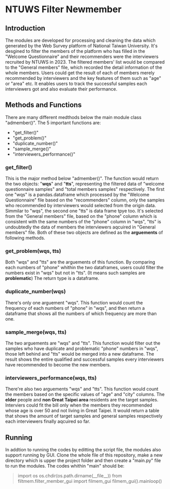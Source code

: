# NTUWS Filter Newmember
## Introduction
The modules are developed for processing and cleaning the data which generated by the Web Survey platform of National Taiwan University. It's desgined to filter the members of the platform who has filled in the "Welcome Questionnaire" and their recommenders were the interviewers recruited by NTUWS in 2023. The filtered members' list would be compared to the "General members" file, which recorded the detail information of the whole members. 
Users could get the result of each of members merely recommended by interviewers and the key features of them such as "age" or "area" etc. It enables users to track the successful samples each interviewers got and also evaluate their performance.

## Methods and Functions
There are many different medthods below the main module class "admember()". The 5 important functions are: 
* "get_filter()"
* "get_problem()"
* "duplicate_number()"
* "sample_merge()"
* "interviewers_performance()"
### get_filter()
This is the major method below "admember()". The function would return the two objects: "**wqs**" and "**tts**", representing the filtered data of "welcome questionnaire samples" and "total members samples" respectively. The first one "wqs" is a pandas.dataframe which processed by the "Welcome Questionnaire" file based on the "recommenders" column, only the samples who recommended by interviewers would selected from the origin data. Simmilar to "wqs", the second one "tts" is data frame tpye too. It's selected from the "General members" file, based on the "phone" column which is consistent with the same numbers of the "phone" column in "wqs", "tts" is undoubtedly the data of members the interviewers aqcuired in "General members" file.
Both of these two objects are defined as the **arguements** of following methods.
### get_problem(wqs, tts)
Both "wqs" and "tts" are the arguements of this function. By comparing each numbers of "phone" whithin the two dataframes, users could filter the numbers exist in "wqs" but not in "tts". (It means such samples are **problematic**) The return type is a dataframe.
### duplicate_number(wqs)
There's only one arguement "wqs". This function would count the frequency of each numbers of "phone" in "wqs", and then return a dataframe that shows all the numbers of which frequency are more than one. 
### sample_merge(wqs, tts)
The two arguements are "wqs" and "tts". This function would filter out the samples who have duplicate and problematic "phone" numbers in "wqs", those left behind and "tts" would be merged into a new dataframe. The result shows the entire qualified and successful samples every interviewers have recommended to become the new members.
### interviewers_performance(wqs, tts)
There're also two arguements "wqs" and "tts". This function would count the members based on the specific values of "age" and "city" columns. The **elder** people and **non Great Taipei area** residents are the target samples. Interviers could fit the bill only when the members they recommended whose age is over 50 and not living in Great Taipei. It would return a table that shows the amount of target samples and general samples respectively each interviewers finally aqcuired so far.
## Running
In addtion to running the codes by editting the script file, the modules also support running by GUI. Clone the whole file of this repository, make a new directory which is upper the project folder and then create a "main\.py" file to run the modules. The codes whithin "main" should be:
>import os
>os.chdir(os.path.dirname(\_\_file\_\_))
>from filtmem.filter_member_gui import filmem_gui
>filmem_gui().mainloop()